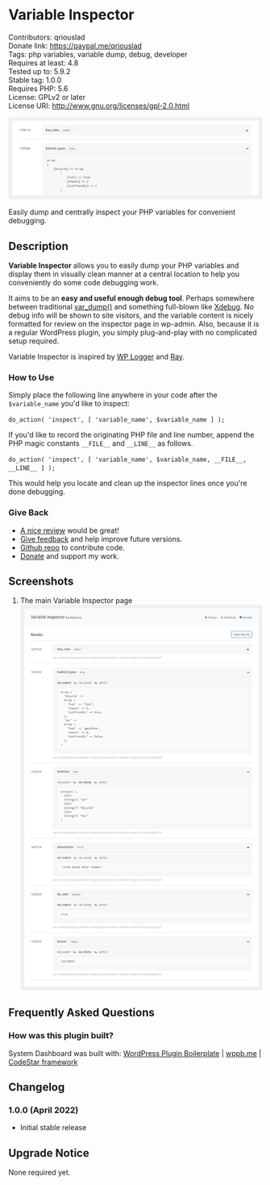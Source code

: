 # Variable Inspector

Contributors: qriouslad  
Donate link: https://paypal.me/qriouslad  
Tags: php variables, variable dump, debug, developer  
Requires at least: 4.8  
Tested up to: 5.9.2  
Stable tag: 1.0.0  
Requires PHP: 5.6  
License: GPLv2 or later  
License URI: http://www.gnu.org/licenses/gpl-2.0.html

![](.wordpress-org/banner-772x250.png)

Easily dump and centrally inspect your PHP variables for convenient debugging.

## Description

**Variable Inspector** allows you to easily dump your PHP variables and display them in visually clean manner at a central location to help you conveniently do some code debugging work.

It aims to be an **easy and useful enough debug tool**. Perhaps somewhere between traditional [var_dump()](https://www.php.net/manual/en/function.var-dump.php) and something full-blown like [Xdebug](https://xdebug.org/). No debug info will be shown to site visitors, and the variable content is nicely formatted for review on the inspector page in wp-admin. Also, because it is a regular WordPress plugin, you simply plug-and-play with no complicated setup required.

Variable Inspector is inspired by [WP Logger](https://wordpress.org/plugins/wp-data-logger/) and [Ray](https://myray.app/).


### How to Use

Simply place the following line anywhere in your code after the `$variable_name` you'd like to inspect:

`do_action( 'inspect', [ 'variable_name', $variable_name ] );`

If you'd like to record the originating PHP file and line number, append the PHP magic constants `__FILE__` and `__LINE__` as follows.

`do_action( 'inspect', [ 'variable_name', $variable_name, __FILE__, __LINE__ ] );`

This would help you locate and clean up the inspector lines once you're done debugging. 

### Give Back

* [A nice review](https://wordpress.org/plugins/variable-inspector/#reviews) would be great!
* [Give feedback](https://wordpress.org/support/plugin/variable-inspector/) and help improve future versions.
* [Github repo](https://github.com/qriouslad/variable-inspector) to contribute code.
* [Donate](https://paypal.me/qriouslad) and support my work.

## Screenshots

1. The main Variable Inspector page
   ![The main Variable Inspector page](.wordpress-org/screenshot-1.png)

## Frequently Asked Questions

### How was this plugin built?

System Dashboard was built with: [WordPress Plugin Boilerplate](https://github.com/devinvinson/WordPress-Plugin-Boilerplate/) | [wppb.me](https://wppb.me/) | [CodeStar framework](https://github.com/Codestar/codestar-framework)

## Changelog

### 1.0.0 (April 2022)

* Initial stable release

## Upgrade Notice

None required yet.